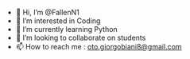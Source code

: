 - 👋 Hi, I’m @FallenN1
- 👀 I’m interested in Coding
- 🌱 I’m currently learning Python
- 💞️ I’m looking to collaborate on students
- 📫 How to reach me : oto.giorgobiani8@gmail.com

<!---
FallenN1/FallenN1 is a ✨ special ✨ repository because its `README.md` (this file) appears on your GitHub profile.
You can click the Preview link to take a look at your changes.
--->
